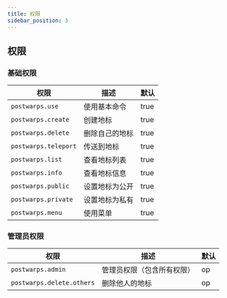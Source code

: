 ```yaml
---
title: 权限
sidebar_position: 3
---
```


## 权限

### 基础权限

| 权限 | 描述 | 默认 |
|------|------|------|
| `postwarps.use` | 使用基本命令 | true |
| `postwarps.create` | 创建地标 | true |
| `postwarps.delete` | 删除自己的地标 | true |
| `postwarps.teleport` | 传送到地标 | true |
| `postwarps.list` | 查看地标列表 | true |
| `postwarps.info` | 查看地标信息 | true |
| `postwarps.public` | 设置地标为公开 | true |
| `postwarps.private` | 设置地标为私有 | true |
| `postwarps.menu` | 使用菜单 | true |

### 管理员权限

| 权限 | 描述 | 默认 |
|------|------|------|
| `postwarps.admin` | 管理员权限（包含所有权限） | op |
| `postwarps.delete.others` | 删除他人的地标 | op |
